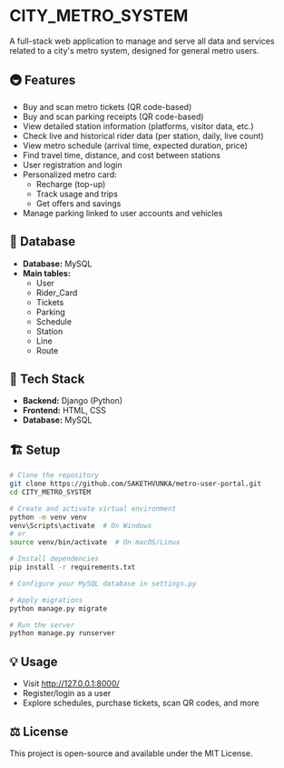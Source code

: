 # CITY_METRO_SYSTEM

A full-stack web application to manage and serve all data and services related to a city's metro system, designed for general metro users.

## 🚇 Features

- Buy and scan metro tickets (QR code-based)
- Buy and scan parking receipts (QR code-based)
- View detailed station information (platforms, visitor data, etc.)
- Check live and historical rider data (per station, daily, live count)
- View metro schedule (arrival time, expected duration, price)
- Find travel time, distance, and cost between stations
- User registration and login
- Personalized metro card:
  - Recharge (top-up)
  - Track usage and trips
  - Get offers and savings
- Manage parking linked to user accounts and vehicles

## 💾 Database

- **Database:** MySQL
- **Main tables:**
  - User
  - Rider_Card
  - Tickets
  - Parking
  - Schedule
  - Station
  - Line
  - Route

## 🧩 Tech Stack

- **Backend:** Django (Python)
- **Frontend:** HTML, CSS
- **Database:** MySQL

## 🏗️ Setup

```bash
# Clone the repository
git clone https://github.com/SAKETHVUNKA/metro-user-portal.git
cd CITY_METRO_SYSTEM

# Create and activate virtual environment
python -m venv venv
venv\Scripts\activate  # On Windows
# or
source venv/bin/activate  # On macOS/Linux

# Install dependencies
pip install -r requirements.txt

# Configure your MySQL database in settings.py

# Apply migrations
python manage.py migrate

# Run the server
python manage.py runserver
```

## 💡 Usage

- Visit http://127.0.0.1:8000/
- Register/login as a user
- Explore schedules, purchase tickets, scan QR codes, and more

## ⚖️ License

This project is open-source and available under the MIT License.
